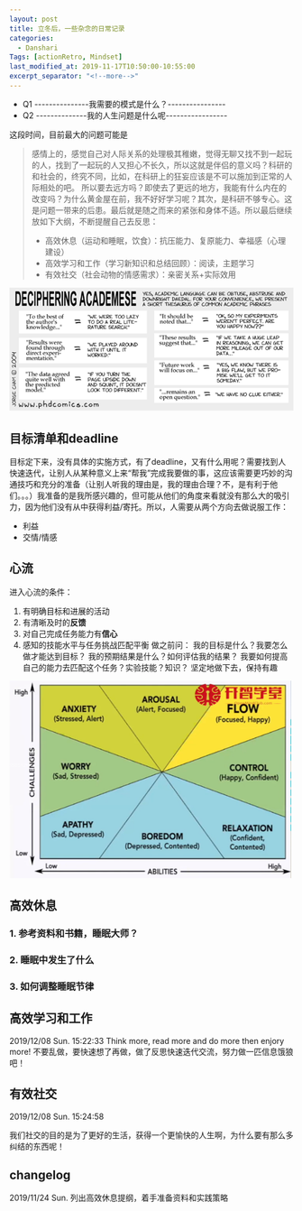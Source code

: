 ```yaml
---
layout: post
title: 立冬后，一些杂念的日常记录
categories:
  - Danshari
Tags: [actionRetro, Mindset]
last_modified_at: 2019-11-17T10:50:00-10:55:00
excerpt_separator: "<!--more-->"
---
```



 - Q1 ---------------我需要的模式是什么？----------------
 - Q2 --------------我的人生问题是什么呢-----------------

这段时间，目前最大的问题可能是

<!--more-->
>感情上的，感觉自己对人际关系的处理极其稚嫩，觉得无聊又找不到一起玩的人，找到了一起玩的人又担心不长久，所以这就是伴侣的意义吗？科研的和社会的，终究不同，比如，在科研上的狂妄应该是不可以施加到正常的人际相处的吧。
所以要去远方吗？即使去了更远的地方，我能有什么内在的改变吗？为什么黄金屋在前，我不好好学习呢？其次，是科研不够专心。这是问题一带来的后患。最后就是随之而来的紧张和身体不适。所以最后继续放如下大纲，不断提醒自己去反思：
> - 高效休息（运动和睡眠，饮食）：抗压能力、复原能力、幸福感（心理建设）
> - 高效学习和工作（学习新知识和总结回顾）：阅读，主题学习
> - 有效社交（社会动物的情感需求）：亲密关系+实际效用

<img alt="2019-11-13=summary-for-my-goal-318a7fc6.png" src="assets/2019-11-13=summary-for-my-goal-318a7fc6.png" width="" height="" >


## 目标清单和deadline
目标定下来，没有具体的实施方式，有了deadline，又有什么用呢？需要找到人快速迭代，让别人从某种意义上来“帮我”完成我要做的事，这应该需要更巧妙的沟通技巧和充分的准备（让别人听我的理由是，我的理由合理？不，是有利于他们。。。）我准备的是我所感兴趣的，但可能从他们的角度来看就没有那么大的吸引力，因为他们没有从中获得利益/寄托。所以，人需要从两个方向去做说服工作：
 - 利益
 - 交情/情感



## 心流

进入心流的条件：
1. 有明确目标和进展的活动
2. 有清晰及时的**反馈**
4. 对自己完成任务能力有**信心**
3. 感知的技能水平与任务挑战匹配平衡
做之前问：
我的目标是什么？我要怎么做才能达到目标？
我的预期结果是什么？如何评估我的结果？
我要如何提高自己的能力去匹配这个任务？实验技能？知识？
坚定地做下去，保持有趣
<img alt="2019-11-13=summary-for-my-goal-609ec555.png" src="assets/2019-11-13=summary-for-my-goal-609ec555.png" width="500" height="350" >



## 高效休息
### 1. 参考资料和书籍，睡眠大师？

### 2. 睡眠中发生了什么

### 3. 如何调整睡眠节律




## 高效学习和工作
2019/12/08 Sun. 15:22:33
Think more, read more and do more then enjory more!
不要乱做，要快速想了再做，做了反思快速迭代交流，努力做一匹信息饿狼吧！


## 有效社交
2019/12/08 Sun. 15:24:58

我们社交的目的是为了更好的生活，获得一个更愉快的人生啊，为什么要有那么多纠结的东西呢！

## changelog
2019/11/24 Sun. 列出高效休息提纲，着手准备资料和实践策略
